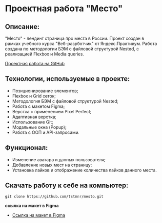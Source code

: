 # Проектная работа "Место"

## Описание:

"Место" - лендинг страница про места в России. Проект создан в рамках учебного курса "Веб-разрботчик" от Яндекс.Практикум. Работа создана по методологии БЭМ с файловой структурой Nested, с реализацией Flexbox и Media queries.

[Проектная работа на GitHub](https://tstmnr.github.io/mesto/index)

## Технологии, используемые в проекте:

* Позиционирование элементов;
* Flexbox и Grid сеток;
* Методология БЭМ с файловой структурой Nested;
* Работа с макетом Figma;
* Верстка с применением Pixel Perfect;
* Адаптивная верстка;
* Использование Git;
* Модальные окна (Popup);
* Работа с ООП и API-запросами.

## Функционал: 
* Изменение аватара и данных пользователя;
* Добавление новых мест на страницу;
* Установка лайков и отображение количества лайков данного места.

## Скачать работу к себе на компьютер:

```
git clone https://github.com/tstmnr/mesto.git
```

**ссылка на макет в Figma**

* [Ссылка на макет в Figma](https://www.figma.com/file/2cn9N9jSkmxD84oJik7xL7/JavaScript.-Sprint-4?node-id=0%3A1)

